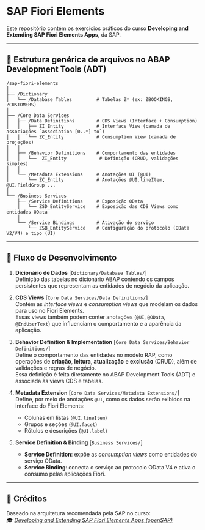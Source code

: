 # SAP Fiori Elements

Este repositório contém os exercícios práticos do curso **Developing and Extending SAP Fiori Elements Apps**, da SAP.

---

## 📂 Estrutura genérica de arquivos no ABAP Development Tools (ADT)
```
/sap-fiori-elements
│
├── /Dictionary
│   └── /Database Tables         # Tabelas Z* (ex: ZBOOKINGS, ZCUSTOMERS)
│
├── /Core Data Services
│   ├── /Data Definitions        # CDS Views (Interface + Consumption)
│   │   ├── ZI_Entity            # Interface View (camada de associações `association [0..*] to`)
│   │   └── ZC_Entity            # Consumption View (camada de projeções)
│   │
│   ├── /Behavior Definitions    # Comportamento das entidades
│   │   └──  ZI_Entity            # Definição (CRUD, validações simples)
│   │
│   └── /Metadata Extensions     # Anotações UI (@UI)
│       └── ZC_Entity            # Anotações @UI.lineItem, @UI.FieldGroup ...
│
└── /Business Services
    ├── /Service Definitions     # Exposição OData
    │   └── ZSD_EntityService    # Exposição das CDS Views como entidades OData
    │
    └── /Service Bindings        # Ativação do serviço
        └── ZSB_EntityService    # Configuração do protocolo (OData V2/V4) e tipo (UI)

```

---

## 🚀 Fluxo de Desenvolvimento

1. **Dicionário de Dados** [`Dictionary/Database Tables/`]  
   Definição das tabelas no dicionário ABAP contendo os campos persistentes que representam as entidades de negócio da aplicação.

2. **CDS Views** [`Core Data Services/Data Definitions/`]  
   Contém as *interface views* e *consumption views* que modelam os dados para uso no Fiori Elements.  
   Essas views também podem conter anotações (`@UI`, `@OData`, `@EndUserText`) que influenciam o comportamento e a aparência da aplicação.

3. **Behavior Definition & Implementation** [`Core Data Services/Behavior Definitions/`]  
   Define o comportamento das entidades no modelo RAP, como operações de **criação**, **leitura**, **atualização** e **exclusão** (CRUD), além de validações e regras de negócio.  
   Essa definição é feita diretamente no ABAP Development Tools (ADT) e associada às views CDS e tabelas.

4. **Metadata Extension** [`Core Data Services/Metadata Extensions/`]  
   Define, por meio de anotações `@UI`, como os dados serão exibidos na interface do Fiori Elements:  
   - Colunas em listas (`@UI.lineItem`)  
   - Grupos e seções (`@UI.facet`)  
   - Rótulos e descrições (`@UI.label`)

5. **Service Definition & Binding** [`Business Services/`]  
   - **Service Definition**: expõe as *consumption views* como entidades do serviço OData.  
   - **Service Binding**: conecta o serviço ao protocolo OData V4 e ativa o consumo pelas aplicações Fiori.

---

## 📌 Créditos

Baseado na arquitetura recomendada pela SAP no curso:  
🎓 *[Developing and Extending SAP Fiori Elements Apps (openSAP)](https://learning.sap.com/courses/developing-and-extending-sap-fiori-elements-apps)*

